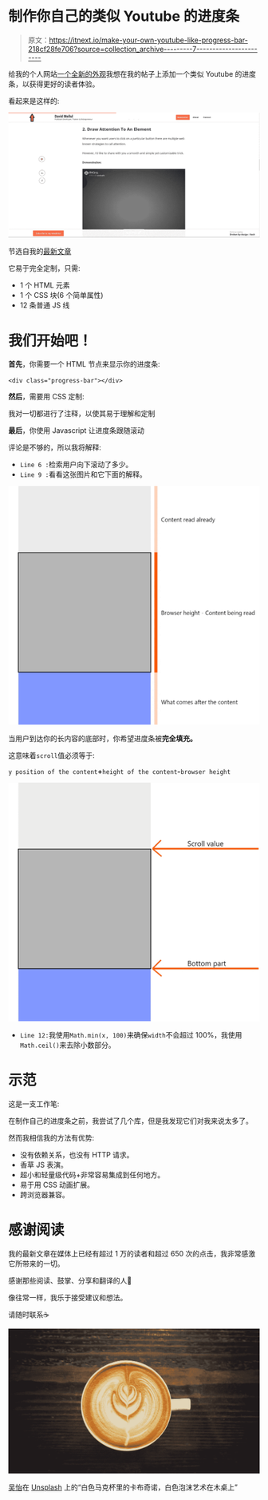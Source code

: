 # 制作你自己的类似 Youtube 的进度条

> 原文：<https://itnext.io/make-your-own-youtube-like-progress-bar-218cf28fe706?source=collection_archive---------7----------------------->

给我的个人网站[一个全新的外观](https://dmware.fr/)我想在我的帖子上添加一个类似 Youtube 的进度条，以获得更好的读者体验。

看起来是这样的:

![](img/7a3a0fc4c680dd72a76314d990418f25.png)

节选自我的[最新文章](https://dmware.fr/4-css-tricks-ive-learnt-the-hard-way/)

它易于完全定制，只需:

*   1 个 HTML 元素
*   1 个 CSS 块(6 个简单属性)
*   12 条普通 JS 线

# 我们开始吧！

**首先**，你需要一个 HTML 节点来显示你的进度条:

`<div class="progress-bar"></div>`

**然后**，需要用 CSS 定制:

我对一切都进行了注释，以使其易于理解和定制

**最后**，你使用 Javascript 让进度条跟随滚动

评论是不够的，所以我将解释:

*   `Line 6 :`检索用户向下滚动了多少。
*   `Line 9 :`看看这张图片和它下面的解释。

![](img/e2f3d83721208ec11a328cb1dd928d79.png)

当用户到达你的长内容的底部时，你希望进度条被**完全填充。**

这意味着`scroll`值必须等于:

`y position of the content`**+**`height of the content`**-**`browser height`

![](img/155c25536c274d23cda16ffe0eb02050.png)

*   `Line 12:`我使用`Math.min(x, 100)`来确保`width`不会超过 100%，我使用`Math.ceil()`来去除小数部分。

# 示范

这是一支工作笔:

在制作自己的进度条之前，我尝试了几个库，但是我发现它们对我来说太多了。

然而我相信我的方法有优势:

*   没有依赖关系，也没有 HTTP 请求。
*   香草 JS 表演。
*   超小和轻量级代码+非常容易集成到任何地方。
*   易于用 CSS 动画扩展。
*   跨浏览器兼容。

# 感谢阅读

我的最新文章在媒体上已经有超过 1 万的读者和超过 650 次的点击，我非常感激它所带来的一切。

感谢那些阅读、鼓掌、分享和翻译的人💖

像往常一样，我乐于接受建议和想法。

请随时联系☕️

![](img/964faa354ed6a54c0af5252df04b2d5f.png)

[吴怡](https://unsplash.com/@takeshi2?utm_source=medium&utm_medium=referral)在 [Unsplash](https://unsplash.com?utm_source=medium&utm_medium=referral) 上的“白色马克杯里的卡布奇诺，白色泡沫艺术在木桌上”